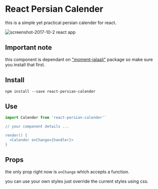 # React Persian Calender
this is a simple yet practical persian calender for react.

![screenshot-2017-10-2 react app](https://user-images.githubusercontent.com/15430048/31093607-1d4f02be-a7bf-11e7-85a0-47ea71374940.png)

## Important note
this component is dependant on ["moment-jalaali"](https://github.com/jalaali/moment-jalaali) package so make sure you install that first.

## Install 
`npm install --save react-persian-calender`

## Use
```javascript
import Calender from 'react-persian-calender'`

// your component details ...

render() {
  <Calender onChange={handler}>
}
```

## Props
the only prop right now is `onChange` which accepts a function.

you can use your own styles just override the current styles 
using css.
